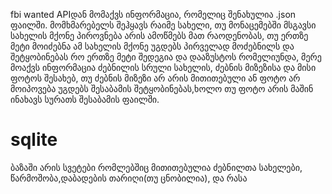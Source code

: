 fbi wanted APIდან მომაქვს ინფორმაცია, რომელიც შენახულია .json ფაილში. მომხმარებელს შეჰყავს რაიმე სახელი, თუ მონაცემებში მსგავსი სახელის მქონე პიროვნება არის ამოწმებს მათ რაოდენობას, თუ ერთზე მეტი მოიძებნა ამ სახელის მქონე უგდებს პირველად მოძებნილს და შეტყობინებას რო ერთზე მეტი შედეგია და დააზუსტოს რომელიუნდა, მერე მოაქვს ინფორმაცია ძებნილის სრული სახელის, ძებნის მიზეზისა და მისი ფოტოს შესახებ, თუ ძებნის მიზეზი არ არის მითითებული ან ფოტო არ მოიპოვება უგდებს შესაბამის შეტყობინებას,ხოლო თუ ფოტო არის მაშინ ინახავს სურათს შესაბამის ფაილში.

# sqlite
ბაზაში არის სვეტები რომლებშიც მითითებულია ძებნილთა სახელები, წარმოშობა,დაბადების თარიღი(თუ ცნობილია), და რასა

